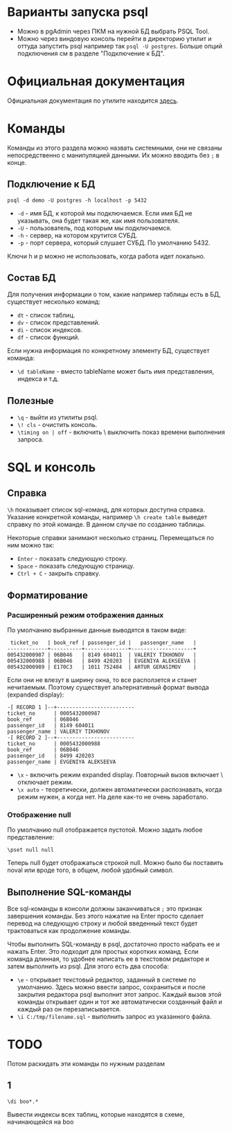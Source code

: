 # Варианты запуска psql

* Можно в pgAdmin через ПКМ на нужной БД выбрать PSQL Tool.
* Можно через виндовую консоль перейти в директорию утилит и оттуда запустить psql например так  `psql -U postgres`. Больше опций подключения см в разделе "Подключение к БД".


# Официальная документация

Официальная документация по утилите находится [здесь](https://www.postgresql.org/docs/9.4/app-psql.html).

# Команды

Команды из этого раздела можно назвать системными, они не связаны непосредственно с манипуляцией данными. Их можно вводить без `;` в конце.

## Подключение к БД

```
psql -d demo -U postgres -h localhost -p 5432
```

* `-d` - имя БД, к которой мы подключаемся. Если имя БД не указывать, она будет такая же, как имя пользователя.
* `-U` - пользователь, под которым мы подключаемся.
* `-h` - сервер, на котором крутится СУБД.
* `-p` - порт сервера, который слушает СУБД. По умолчанию 5432.

Ключи h и p можно не использовать, когда работа идет локально.

## Состав БД

Для получения информации о том, какие например таблицы есть в БД, существует несколько команд:

* `dt` - список таблиц.
* `dv` - список представлений.
* `di` - список индексов.
* `df` - список функций.

Если нужна информация по конкретному элементу БД, существует команда:

* `\d tableName` - вместо tableName может быть имя представления, индекса и т.д.

## Полезные

* `\q` - выйти из утилиты psql.
* `\! cls` - очистить консоль.
* `\timing on | off` - включить \ выключить показ времени выполнения запроса.





# SQL и консоль

## Справка

`\h` показывает список sql-команд, для которых доступна справка. Указание конкретной команды, например `\h create table` выведет справку по этой команде. В данном случае по созданию таблицы.

Некоторые справки занимают несколько страниц. Перемещаться по ним можно так:

* `Enter` - показать следующую строку.
* `Space` - показать следующую страницу.
* `Ctrl + C` - закрыть справку. 

## Форматирование

### Расширенный режим отображения данных

По умолчанию выбранные данные выводятся в таком виде:

```
 ticket_no   | book_ref | passenger_id |   passenger_name   |
-------------+----------+--------------+--------------------+
005432000987 | 06B046   | 8149 604011  | VALERIY TIKHONOV   |
005432000988 | 06B046   | 8499 420203  | EVGENIYA ALEKSEEVA |
005432000989 | E170C3   | 1011 752484  | ARTUR GERASIMOV    |
```

Если они не влезут в ширину окна, то все расползется и станет нечитаемым. Поэтому существует альтернативный формат вывода (expanded display):

```
-[ RECORD 1 ]--+-------------------------
ticket_no      | 0005432000987
book_ref       | 06B046
passenger_id   | 8149 604011
passenger_name | VALERIY TIKHONOV
-[ RECORD 2 ]--+-------------------------
ticket_no      | 0005432000988
book_ref       | 06B046
passenger_id   | 8499 420203
passenger_name | EVGENIYA ALEKSEEVA
```

* `\x` - включить режим expanded display. Повторный вызов включает \ отключает режим.
* `\x auto`  - теоретически, должен автоматически распознавать, когда режим нужен, а когда нет. На деле как-то не очень заработало.

### Отображение null

По умолчанию null отображается пустотой. Можно задать любое представление:

```
\pset null null
```

Теперь null будет отображаться строкой null. Можно было бы поставить noval или вроде того, в общем, любой удобный символ.

## Выполнение SQL-команды

Все sql-команды в консоли должны заканчиваться `;` это признак завершения команды. Без этого нажатие на Enter просто сделает перевод на следующую строку и любой введенный текст будет трактоваться как продолжение команды.

Чтобы выполнить SQL-команду в psql, достаточно просто набрать ее и нажать Enter. Это подходит для простых коротких команд. Если команда длинная, то удобнее написать ее в текстовом редакторе и затем выполнить из psql. Для этого есть два способа:

* `\e` - открывает текстовый редактор, заданный в системе по умолчанию. Здесь можно ввести запрос, сохраниться и после закрытия редактора psql выполнит этот запрос. Каждый вызов этой команды открывает один и тот же автоматически созданный файл и каждый раз он перезаписывается.
* `\i C:/tmp/filename.sql` - выполнить запрос из указанного файла.



# TODO

Потом раскидать эти команды по нужным разделам

## 1

```
\di boo*.*
```

Вывести индексы всех таблиц, которые находятся в схеме, начинающейся на boo 